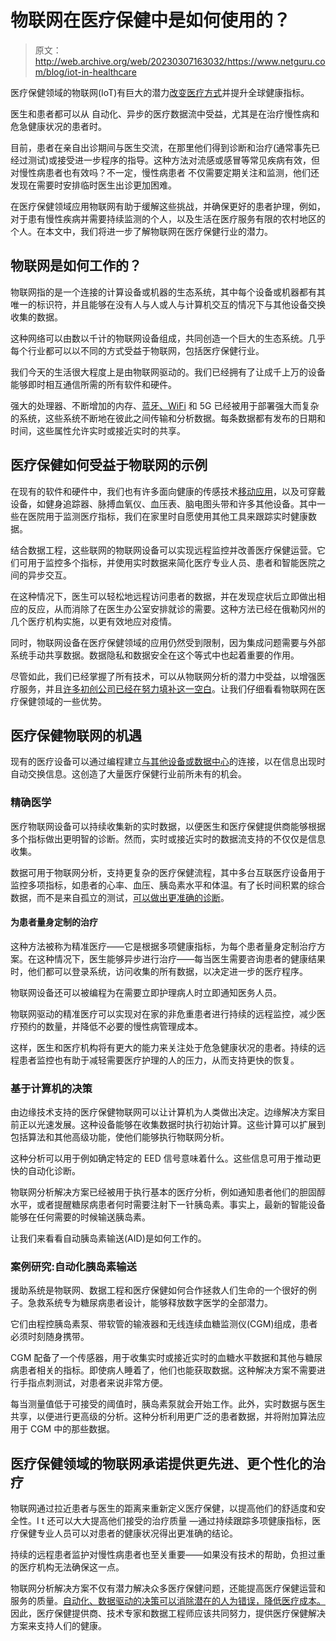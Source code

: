 # 物联网在医疗保健中是如何使用的？

> 原文：<http://web.archive.org/web/20230307163032/https://www.netguru.com/blog/iot-in-healthcare>

 医疗保健领域的物联网(IoT)有巨大的潜力[改变医疗方式](http://web.archive.org/web/20221203091746/https://www.netguru.com/blog/digital-transformation-in-healthcare)并提升全球健康指标。

医生和患者都可以从 自动化、异步的医疗数据流中受益，尤其是在治疗慢性病和危急健康状况的患者时。

目前，患者在亲自出诊期间与医生交流，在那里他们得到诊断和治疗(通常事先已经过测试)或接受进一步程序的指导。这种方法对流感或感冒等常见疾病有效，但对慢性病患者也有效吗？不一定，慢性病患者 不仅需要定期关注和监测，他们还发现在需要时安排临时医生出诊更加困难。

在医疗保健领域应用物联网有助于缓解这些挑战，并确保更好的患者护理，例如，对于患有慢性疾病并需要持续监测的个人，以及生活在医疗服务有限的农村地区的个人。在本文中，我们将进一步了解物联网在医疗保健行业的潜力。

## 物联网是如何工作的？

物联网指的是一个连接的计算设备或机器的生态系统，其中每个设备或机器都有其唯一的标识符，并且能够在没有人与人或人与计算机交互的情况下与其他设备交换收集的数据。

这种网络可以由数以千计的物联网设备组成，共同创造一个巨大的生态系统。几乎每个行业都可以以不同的方式受益于物联网，包括医疗保健行业。

我们今天的生活很大程度上是由物联网驱动的。我们已经拥有了让成千上万的设备能够即时相互通信所需的所有软件和硬件。

强大的处理器、不断增加的内存、[蓝牙、WiFi](http://web.archive.org/web/20221203091746/https://www.netguru.com/blog/bluetooth-vs-wifi-comparison-for-the-iot-solutions) 和 5G 已经被用于部署强大而复杂的系统，这些系统不断地在彼此之间传输和分析数据。每条数据都有发布的日期和时间，这些属性允许实时或接近实时的共享。

## 医疗保健如何受益于物联网的示例

在现有的软件和硬件中，我们也有许多面向健康的传感技术[移动应用](http://web.archive.org/web/20221203091746/https://www.netguru.com/blog/healthcare-apps)，以及可穿戴设备，如健身追踪器、脉搏血氧仪、血压表、脑电图头带和许多其他设备。其中一些在医院用于监测医疗指标，我们在家里时自愿使用其他工具来跟踪实时健康数据。

结合数据工程，这些联网的物联网设备可以实现远程监控并改善医疗保健运营。它们可用于监控多个指标，并使用实时数据来简化医疗专业人员、患者和智能医院之间的异步交互。

在这种情况下，医生可以轻松地远程访问患者的数据，并在发现症状后立即做出相应的反应，从而消除了在医生办公室安排就诊的需要。这种方法已经在俄勒冈州的几个医疗机构实施，以更有效地应对疫情。

同时，物联网设备在医疗保健领域的应用仍然受到限制，因为集成问题需要与外部系统手动共享数据。数据隐私和数据安全在这个等式中也起着重要的作用。

尽管如此，我们已经掌握了所有技术，可以从物联网分析的潜力中受益，以增强医疗服务，并且[许多初创公司已经在努力填补这一空白](http://web.archive.org/web/20221203091746/https://www.netguru.com/blog/healthcare-startups)。让我们仔细看看物联网在医疗保健领域的一些优势。

## 医疗保健物联网的机遇

现有的医疗设备可以通过编程建立[与其他设备或数据中心](http://web.archive.org/web/20221203091746/https://www.netguru.com/blog/snowflake-warehouse-iot-data)的连接，以在信息出现时自动交换信息。这创造了大量医疗保健行业前所未有的机会。

### 精确医学

医疗物联网设备可以持续收集新的实时数据，以便医生和医疗保健提供商能够根据多个指标做出更明智的诊断。然而，实时或接近实时的数据流支持的不仅仅是信息收集。

数据可用于物联网分析，支持更复杂的医疗保健流程，其中多台互联医疗设备用于监控多项指标，如患者的心率、血压、胰岛素水平和体温。有了长时间积累的综合数据，而不是来自孤立的测试，[可以做出更准确的诊断](http://web.archive.org/web/20221203091746/https://www.netguru.com/blog/trends-in-healthcare)。

#### 为患者量身定制的治疗

这种方法被称为精准医疗——它是根据多项健康指标，为每个患者量身定制治疗方案。在这种情况下，医生能够异步进行治疗——每当医生需要咨询患者的健康结果时，他们都可以登录系统，访问收集的所有数据，以决定进一步的医疗程序。

物联网设备还可以被编程为在需要立即护理病人时立即通知医务人员。

物联网驱动的精准医疗可以实现对在家的非危重患者进行持续的远程监控，减少医疗预约的数量，并降低不必要的慢性病管理成本。

这样，医生和医疗机构将有更大的能力来关注处于危急健康状况的患者。持续的远程患者监控也有助于减轻需要医疗护理的人的压力，从而支持更快的恢复。

### 基于计算机的决策

由边缘技术支持的医疗保健物联网可以让计算机为人类做出决定。边缘解决方案目前正以光速发展。这种设备能够在收集数据时执行初始计算。这些计算可以扩展到包括算法和其他高级功能，使他们能够执行物联网分析。

这种分析可以用于例如确定特定的 EED 信号意味着什么。这些信息可用于推动更快的自动化诊断。

物联网分析解决方案已经被用于执行基本的医疗分析，例如通知患者他们的胆固醇水平，或者提醒糖尿病患者何时需要注射下一针胰岛素。事实上，最新的智能设备能够在任何需要的时候输送胰岛素。

让我们来看看自动胰岛素输送(AID)是如何工作的。

### 案例研究:自动化胰岛素输送

援助系统是物联网、数据工程和医疗保健如何合作拯救人们生命的一个很好的例子。急救系统专为糖尿病患者设计，能够释放数字医学的全部潜力。

它们由程控胰岛素泵、带软管的输液器和无线连续血糖监测仪(CGM)组成，患者必须时刻随身携带。

CGM 配备了一个传感器，用于收集实时或接近实时的血糖水平数据和其他与糖尿病患者相关的指标。即使病人睡着了，他们也能获取数据。这种解决方案不需要进行手指点刺测试，对患者来说非常方便。

每当测量值低于可接受的阈值时，胰岛素泵就会开始工作。此外，实时数据与医生共享，以便进行更高级的分析。这种分析利用更广泛的患者数据，并将附加算法应用于 CGM 中的那些数据。

## 医疗保健领域的物联网承诺提供更先进、更个性化的治疗

物联网通过拉近患者与医生的距离来重新定义医疗保健，以提高他们的舒适度和安全性。I t 还可以大大提高他们接受的治疗质量 —通过持续跟踪多项健康指标，医疗保健专业人员可以对患者的健康状况得出更准确的结论。

持续的远程患者监护对慢性病患者也至关重要——如果没有技术的帮助，负担过重的医疗机构无法确保这一点。

物联网分析解决方案不仅有潜力解决众多医疗保健问题，还能提高医疗保健运营和服务的质量。[自动化、数据驱动的决策可以消除潜在的人为错误，降低医疗成本。](/web/20221203091746/https://www.netguru.com/services/iot-analytics)因此，医疗保健提供商、技术专家和数据工程师应该共同努力，提供医疗保健解决方案来支持人们的健康。